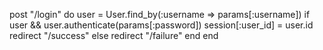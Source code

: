 post "/login" do
		user = User.find_by(:username => params[:username])
		if user && user.authenticate(params[:password])
	    session[:user_id] = user.id
	    redirect "/success"
	  else
	    redirect "/failure"
	  end
	end